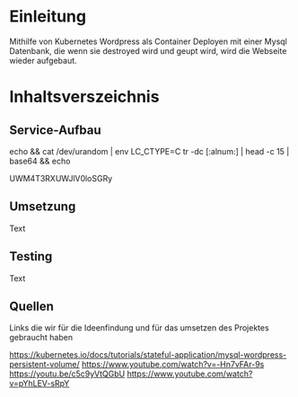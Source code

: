# Einleitung
Mithilfe von Kubernetes Wordpress als Container Deployen mit einer Mysql Datenbank, die wenn sie destroyed wird und geupt wird, wird die Webseite wieder aufgebaut. 



# Inhaltsverszeichnis

## Service-Aufbau 
echo && cat /dev/urandom | env LC_CTYPE=C tr -dc [:alnum:] | head -c 15 | base64 && echo

UWM4T3RXUWJlV0loSGRy

## Umsetzung
Text

## Testing
Text

## Quellen
Links die wir für die Ideenfindung und für das umsetzen des Projektes gebraucht haben

https://kubernetes.io/docs/tutorials/stateful-application/mysql-wordpress-persistent-volume/
https://www.youtube.com/watch?v=-Hn7vFAr-9s
https://youtu.be/c5c9yVtQGbU
https://www.youtube.com/watch?v=pYhLEV-sRpY
